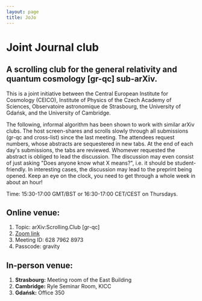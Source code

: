 ```yaml
---
layout: page 
title: JoJo 
---
```

<head>
<script>
//create a javascript timer function
function timerCountDOwn(date, id) {
    const el = document.getElementById(id)

    if (!el) return
    let countDownDate = new Date(date).getTime()
    const timer = setInterval(function () {
        const now = new Date().getTime(),
            distance = countDownDate - now,
            days = Math.floor(distance / (1000 * 60 * 60 * 24)),
            hours = Math.floor((distance % (1000 * 60 * 60 * 24)) / (1000 * 60 * 60)),
            minutes = Math.floor((distance % (1000 * 60 * 60)) / (1000 * 60)),
            seconds = Math.floor((distance % (1000 * 60)) / 1000),
            //Format your output here
            //output = `<span class="days">${days}D</span> <span class="hours">${hours}H</span> <span class="minutes">${minutes}M</span> <span class="seconds">${seconds}S</span>`
            output = <p>${days}D</p>

        el.innerHTML = output

        if (distance < 0) {
            clearInterval(timer)
            el.innerHTML = 'EXPIRED'
        }
    }, 1000)
}

// then you can use it on multiple element in a single page
timerCountDOwn('Jan 5, 2025 00:00:00', 'timer1')
timerCountDOwn('Aug 25, 2024 00:00:00', 'timer2')
timerCountDOwn('Oct 30, 2024 15:22:54', 'timer3')
</script>
<style>
.timer > span {
  display: inline-block;
  background: #db0808;
  color: #fff;
  padding: 5px 10px;
  border-radius: 5px;
}
</style>
</head>
<body class="sph5">
<h1>
Joint Journal club 
</h1>
<h2>
A scrolling club for the general relativity and quantum cosmology [gr-qc] sub-arXiv. 
</h2>
<p>
This is a joint initiative between the Central European Institute for Cosmology (CEICO), Institute of Physics of the Czech Academy of Sciences, Observatoire astronomique de Strasbourg, the University of Gdańsk, and the University of Cambridge.
</p>
<p>
The following, informal algorithm has been shown to work with similar arXiv clubs. The host screen-shares and scrolls slowly through all submissions (gr-qc and cross-list) since the last meeting. The attendees request numbers, whose abstracts are sequestered in new tabs. At the end of each day's submissions, the tabs are reviewed. Whomever requested the abstract is obliged to lead the discussion. The discussion may even consist of just asking "Does anyone know what X means?", i.e. it should be student-friendly. In interesting cases, the discussion may lead to the preprint being opened. Keep an eye on the clock, you need to get through a whole week in about an hour!
</p>
<p>
Time: 15:30-17:00 GMT/BST or 16:30-17:00 CET/CEST on Thursdays.
</p>
<div id="timer1" class="timer"></div>
<h2>
Online venue: 
</h2>
<p>
<ol>
<li>Topic: arXiv:Scrolling.Club [gr-qc]</li>
<li><a href="https://ucph-ku.zoom.us/j/62879628973?pwd=cWJhdkxOSWI0dFBqSk9aeGR4NGhJZz09">Zoom link</a></li>
<li>Meeting ID: 628 7962 8973</li>
<li>Passcode: gravity</li>
</ol>
</p>
<h2>
In-person venue:
</h2>
<p>
<ol>
<li><b>Strasbourg:</b> Meeting room of the East Building</li>
<li><b>Cambridge:</b> Ryle Seminar Room, KICC</li>
<li><b>Gdańsk:</b> Office 350</li>
</ol>
</p>
</body>
